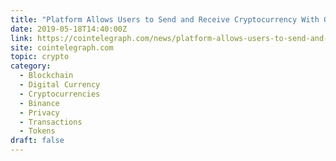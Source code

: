 ```yaml
---
title: "Platform Allows Users to Send and Receive Cryptocurrency With Gadget of Their Choice"
date: 2019-05-18T14:40:00Z
link: https://cointelegraph.com/news/platform-allows-users-to-send-and-receive-cryptocurrency-with-gadget-of-their-choice?utm_medium=RSS&utm_source=hune
site: cointelegraph.com
topic: crypto
category:
  - Blockchain
  - Digital Currency
  - Cryptocurrencies
  - Binance
  - Privacy
  - Transactions
  - Tokens
draft: false
---
```


